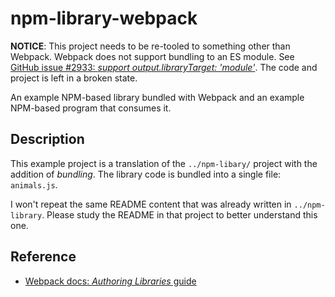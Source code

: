 # npm-library-webpack

**NOTICE**: This project needs to be re-tooled to something other than Webpack. Webpack does not support bundling to an
ES module. See [GitHub issue #2933: *support output.libraryTarget: 'module'*](https://github.com/webpack/webpack/issues/2933).
The code and project is left in a broken state.

An example NPM-based library bundled with Webpack and an example NPM-based program that consumes it.

## Description

This example project is a translation of the `../npm-libary/` project with the addition of *bundling*. The library code
is bundled into a single file: `animals.js`.

I won't repeat the same README content that was already written in `../npm-library`. Please study the README in that
project to better understand this one.

## Reference

* [Webpack docs: *Authoring Libraries* guide](https://webpack.js.org/guides/author-libraries/)
